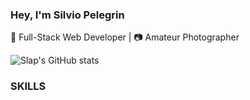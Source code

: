 ### Hey, I'm Silvio Pelegrin

🚀 Full-Stack Web Developer | 📷 Amateur Photographer



![Slap's GitHub stats](https://github-readme-stats.vercel.app/api?username=slap-br&show_icons=true&theme=dracula)


### SKILLS

<div style="display: in-line_block" align="center">
  <img align="center" alt="" src= "https://img.shields.io/badge/HTML5-E34F26?style=for-the-badge&logo=html5&logoColor=white" />
  <img align="center" alt="" src= "https://img.shields.io/badge/CSS-239120?&style=for-the-badge&logo=css3&logoColor=white" />
  <img align="center" alt="" src= "https://img.shields.io/badge/Node.js-43853D?style=for-the-badge&logo=node.js&logoColor=white" />
  <img align="center" alt="" src= "https://img.shields.io/badge/JavaScript-F7DF1E?style=for-the-badge&logo=javascript&logoColor=black" />
  <img align="center" alt="" src= "https://img.shields.io/badge/React-20232A?style=for-the-badge&logo=react&logoColor=61DAFB" />
  <img align="center" alt="" src= " " />
</div>
